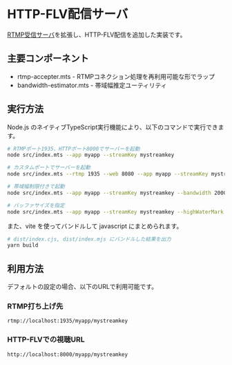 # HTTP-FLV配信サーバ

[RTMP受信サーバ](../01-tiny-rtmp-server/)を拡張し、HTTP-FLV配信を追加した実装です。

## 主要コンポーネント

- rtmp-accepter.mts - RTMPコネクション処理を再利用可能な形でラップ
- bandwidth-estimator.mts - 帯域幅推定ユーティリティ

## 実行方法

Node.js のネイティブTypeScript実行機能により、以下のコマンドで実行できます。

```bash
# RTMPポート1935、HTTPポート8000でサーバーを起動
node src/index.mts --app myapp --streamKey mystreamkey

# カスタムポートでサーバーを起動
node src/index.mts --rtmp 1935 --web 8080 --app myapp --streamKey mystreamkey

# 帯域幅制限付きで起動
node src/index.mts --app myapp --streamKey mystreamkey --bandwidth 2000000

# バッファサイズを指定
node src/index.mts --app myapp --streamKey mystreamkey --highWaterMark 16384
```

また、vite を使ってバンドルして javascript にまとめられます。

```bash
# dist/index.cjs, dist/index.mjs にバンドルした結果を出力
yarn build
```

## 利用方法

デフォルトの設定の場合、以下のURLで利用可能です。

### RTMP打ち上げ先
```
rtmp://localhost:1935/myapp/mystreamkey
```

### HTTP-FLVでの視聴URL
```
http://localhost:8000/myapp/mystreamkey
```
